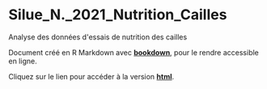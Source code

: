 # Silue_N._2021_Nutrition_Cailles

Analyse des données d'essais de nutrition des cailles

Document créé en R Markdown avec [**bookdown**](https://github.com/rstudio/bookdown), pour le rendre accessible en ligne.

Cliquez sur le lien pour accéder à la version [**html**](https://rgoals.github.io/Silue_N_2021_Nutrition_Cailles/).


